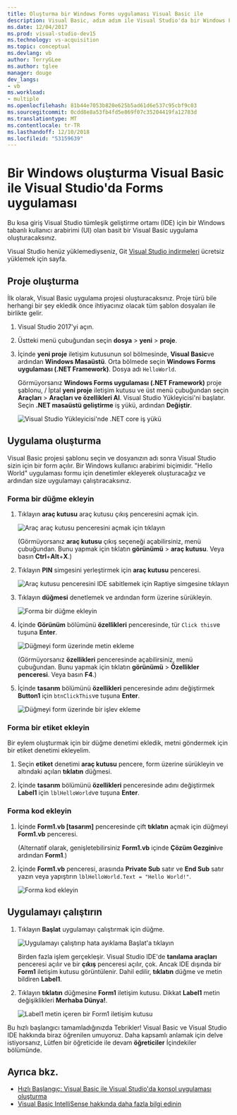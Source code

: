 ```yaml
---
title: Oluşturma bir Windows Forms uygulaması Visual Basic ile
description: Visual Basic, adım adım ile Visual Studio'da bir Windows Forms uygulaması oluşturmayı öğrenin.
ms.date: 12/04/2017
ms.prod: visual-studio-dev15
ms.technology: vs-acquisition
ms.topic: conceptual
ms.devlang: vb
author: TerryGLee
ms.author: tglee
manager: douge
dev_langs:
- vb
ms.workload:
- multiple
ms.openlocfilehash: 81b44e7053b820e625b5ad61d6e537c95cbf9c03
ms.sourcegitcommit: 0cdd8e8a53fb4fd5e869f07c35204419fa12783d
ms.translationtype: MT
ms.contentlocale: tr-TR
ms.lasthandoff: 12/10/2018
ms.locfileid: "53159639"
---
```

# <a name="create-a-windows-forms-app-in-visual-studio-with-visual-basic"></a>Bir Windows oluşturma Visual Basic ile Visual Studio'da Forms uygulaması

Bu kısa giriş Visual Studio tümleşik geliştirme ortamı (IDE) için bir Windows tabanlı kullanıcı arabirimi (UI) olan basit bir Visual Basic uygulama oluşturacaksınız.

Visual Studio henüz yüklemediyseniz, Git [Visual Studio indirmeleri](https://visualstudio.microsoft.com/downloads/?utm_medium=microsoft&utm_source=docs.microsoft.com&utm_campaign=button+cta&utm_content=download+vs2017) ücretsiz yüklemek için sayfa.

## <a name="create-a-project"></a>Proje oluşturma

İlk olarak, Visual Basic uygulama projesi oluşturacaksınız. Proje türü bile herhangi bir şey ekledik önce ihtiyacınız olacak tüm şablon dosyaları ile birlikte gelir.

1. Visual Studio 2017'yi açın.

2. Üstteki menü çubuğundan seçin **dosya** > **yeni** > **proje**.

3. İçinde **yeni proje** iletişim kutusunun sol bölmesinde, **Visual Basic**ve ardından **Windows Masaüstü**. Orta bölmede seçin **Windows Forms uygulaması (.NET Framework)**. Dosya adı `HelloWorld`.

     Görmüyorsanız **Windows Forms uygulaması (.NET Framework)** proje şablonu, / İptal **yeni proje** iletişim kutusu ve üst menü çubuğundan seçin **Araçları**  >  **Araçları ve özellikleri Al**. Visual Studio Yükleyicisi'ni başlatır. Seçin **.NET masaüstü geliştirme** iş yükü, ardından **Değiştir**.

     ![Visual Studio Yükleyicisi'nde .NET core iş yükü](../ide/media/install-dot-net-desktop-env.png)

## <a name="create-the-application"></a>Uygulama oluşturma

Visual Basic projesi şablonu seçin ve dosyanızın adı sonra Visual Studio sizin için bir form açılır. Bir Windows kullanıcı arabirimi biçimidir. "Hello World" uygulaması formu için denetimler ekleyerek oluşturacağız ve ardından size uygulamayı çalıştıracaksınız.

### <a name="add-a-button-to-the-form"></a>Forma bir düğme ekleyin

1. Tıklayın **araç kutusu** araç kutusu çıkış penceresini açmak için.

     ![Araç araç kutusu penceresini açmak için tıklayın](../ide/media/vb-toolbox-toolwindow.png)

     (Görmüyorsanız **araç kutusu** çıkış seçeneği açabilirsiniz, menü çubuğundan. Bunu yapmak için tıklatın **görünümü** > **araç kutusu**. Veya basın **Ctrl**+**Alt**+**X**.)

2. Tıklayın **PIN** simgesini yerleştirmek için **araç kutusu** penceresi.

     ![Araç kutusu penceresini IDE sabitlemek için Raptiye simgesine tıklayın](../ide/media/vb-pin-the-toolbox-window.png)
3. Tıklayın **düğmesi** denetlemek ve ardından form üzerine sürükleyin.

     ![Forma bir düğme ekleyin](../ide/media/vb-add-a-button-to-form1.png)

4. İçinde **Görünüm** bölümünü **özellikleri** penceresinde, tür `Click this`ve tuşuna **Enter**.

     ![Düğmeyi form üzerinde metin ekleme](../ide/media/vb-button-control-text.png)

     (Görmüyorsanız **özellikleri** penceresinde açabilirsiniz, menü çubuğundan. Bunu yapmak için tıklatın **görünümü** > **Özellikler penceresi**. Veya basın **F4**.)

5. İçinde **tasarım** bölümünü **özellikleri** penceresinde adını değiştirmek **Button1** için `btnClickThis`ve tuşuna **Enter**.

     ![Düğmeyi form üzerinde bir işlev ekleme](../ide/media/vb-button-control-function.png)

### <a name="add-a-label-to-the-form"></a>Forma bir etiket ekleyin

Bir eylem oluşturmak için bir düğme denetimi ekledik, metni göndermek için bir etiket denetimi ekleyelim.

1. Seçin **etiket** denetimi **araç kutusu** pencere, form üzerine sürükleyin ve altındaki açılan **tıklatın** düğmesi.

2. İçinde **tasarım** bölümünü **özellikleri** penceresinde adını değiştirmek **Label1** için `lblHelloWorld`ve tuşuna **Enter**.

### <a name="add-code-to-the-form"></a>Forma kod ekleyin

1. İçinde **Form1.vb &#91;tasarım&#93;**  penceresinde çift **tıklatın** açmak için düğmeyi **Form1.vb** penceresi.

      (Alternatif olarak, genişletebilirsiniz **Form1.vb** içinde **Çözüm Gezgini**ve ardından **Form1**.)

2. İçinde **Form1.vb** penceresi, arasında **Private Sub** satır ve **End Sub** satır yazın veya yapıştırın `lblHelloWorld.Text = "Hello World!"`.

     ![Forma kod ekleyin](../ide/media/vb-add-code-to-the-form.png)

## <a name="run-the-application"></a>Uygulamayı çalıştırın

1. Tıklayın **Başlat** uygulamayı çalıştırmak için düğme.

     ![Uygulamayı çalıştırıp hata ayıklama Başlat'a tıklayın](../ide/media/vb-click-start-hello-world.png)

   Birden fazla işlem gerçekleşir. Visual Studio IDE'de **tanılama araçları** penceresi açılır ve bir **çıkış** penceresi açılır, çok. Ancak IDE dışında bir **Form1** iletişim kutusu görüntülenir. Dahil edilir, **tıklatın** düğme ve metin bildiren **Label1**.

2. Tıklayın **tıklatın** düğmesine **Form1** iletişim kutusu. Dikkat **Label1** metin değişiklikleri **Merhaba Dünya!**.

    ![Label1 metin içeren bir Form1 iletişim kutusu ](../ide/media/vb-form1-dialog-hello-world.png)

Bu hızlı başlangıcı tamamladığınızda Tebrikler! Visual Basic ve Visual Studio IDE hakkında biraz öğrenilen umuyoruz. Daha kapsamlı anlamak için delve istiyorsanız, Lütfen bir öğreticide ile devam **öğreticiler** İçindekiler bölümünde.

## <a name="see-also"></a>Ayrıca bkz.

* [Hızlı Başlangıç: Visual Basic ile Visual Studio'da konsol uygulaması oluşturma](quickstart-visual-basic-console.md)
* [Visual Basic IntelliSense hakkında daha fazla bilgi edinin](visual-basic-specific-intellisense.md)
